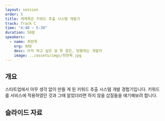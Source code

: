 ```yaml
---
layout: session
order: 5
title: 캐캐묵은 키워드 추출 시스템 개발기
track: Track C
time: "4:40 ~ 5:30"
duration: 50분
speakers:
  - name: 최현묵
    org: 9XD
    desc: 아직 하고 싶은 걸 못 찾은, 방황하는 개발자
    image: ../assets/imgs/최현묵.jpg
---
```


## 개요
스타트업에서 아무 생각 없이 만들 게 된 키워드 추출 시스템 개발 경험기입니다. 키워드를 서비스에 적용하였던 것과 그때 알았더라면 하지 않을 삽질들을 얘기해보려 합니다.
## 슬라이드 자료

